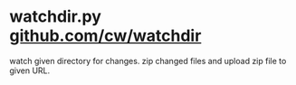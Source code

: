 #  watchdir.py [github.com/cw/watchdir](https://github.com/cw/watchdir) #

watch given directory for changes. zip changed files and upload zip file to
given URL.

